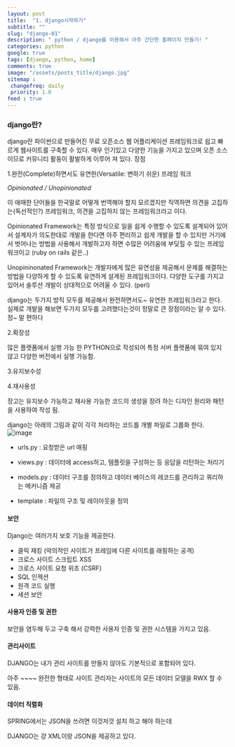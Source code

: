 ```yaml
---
layout: post
title:  "1. django시작하기"
subtitle: ""
slug: "django-01"
description: " python / django를 이용해서 아주 간단한 홈페이지 만들기! "
categories: python
google: true
tags: [django, python, home]
comments: true
image: "/assets/posts_title/django.jpg"
sitemap : 
 changefreq: daily
 priority: 1.0
feed : true
---
```


### django란?

django란 파이썬으로 만들어진 무료 오픈소스 웹 어플리케이션 프레임워크로 쉽고 빠르게 웹사이트를 구축할 수 있다.
매우 인기있고 다양한 기능을 가지고 있으며 오픈 소스 이므로 커뮤니티 활동이 활발하게 이루어 져 있다.
장점  

1.완전(Complete)하면서도 유연한(Versatile: 변하기 쉬운) 프레임 워크

*Opinionated / Unopinionated*  

이 애매한 단어들을 한국말로 어떻게 번역해야 할지 모르겠지만 직역하면 의견을 고집하는(독선적인?) 프레임워크, 의견을 고집하지 않는 프레임워크라고 이다.

Opinionated Framework는 특정 방식으로 일을 쉽게 수행할 수 있도록 설계되어 있어서 설계자가 의도한대로 개발을 한다면 아주 편리하고 쉽게 개발을 할 수 있지만 거기에서 벗어나는 방법을 사용해서 개발하고자 하면 수많은 어려움에 부딪힐 수 있는 프레임 워크이고 (ruby on rails 같은..)

Unopininonated Framework는 개발자에게 많은 유연성을 제공해서 문제를 해결하는 방법을 다양하게 할 수 있도록 유연하게 설계된 프레임워크이다.
다양한 도구를 가지고 있어서 솔루션 개발이 상대적으로 어려울 수 있다. (perl)

django는 두가지 방직 모두를 제공해서 완전하면서도~ 유연한 프레임워크라고 한다. 실제로 개발을 해보면 두가지 모두를 고려했다는것이 정말로 큰 장점이라는 알 수 있다.  정~ 말 편하다

2.확장성

 많은 플랫폼에서 실행 가능 한 PYTHON으로 작성되어 특정 서버 플랫폼에 묶여 있지 않고 다양한 버전에서 실행 가능함.

3.유지보수성

4.재사용성  


장고는 유지보수 가능하고 재사용 가능한 코드의 생성을 장려 하는 디자인 원리와 패턴을 사용하여 작성 됨.


django는 아래의 그림과 같이 각각 처리하는 코드를 개별 파일로 그룹화 한다.  
![image](https://user-images.githubusercontent.com/35050638/36470009-a9c30362-172c-11e8-8a6b-db49e286b7b9.png)

- urls.py : 요청받은 url 매핑

- views.py : 데이터에 access하고, 템플릿을 구성하는 등 응답을 리턴하는 처리기

- models.py : 데이터 구조를 정의하고 데이터 베이스의 레코드를 관리하고 쿼리하는 메커니즘 제공

- template : 파일의 구조 및 레이아웃을 정의

#### 보안

Django는 여러가지 보호 기능을 제공한다.
- 클릭 재킹 (악의적인 사이트가 프레임에 다른 사이트를 래핑하는 공격)
- 크로스 사이트 스크립트 XSS
- 크로스 사이트 요청 위조 (CSRF)
- SQL 인젝션
- 원격 코드 실행
- 세션 보안

#### 사용자 인증 및 권한
보안을 염두해 두고 구축 해서 강력한 사용자 인증 및 권한 시스템을 가지고 있음.


#### 관리사이트
DJANGO는  내가 관리 사이트를 만들지 않아도 기본적으로 포함되어 있다.

아주 ~~~~ 완전한 형태로 사이트 관리자는 사이트의 모든 데이터 모델을 RWX 할 수 있음.


#### 데이터 직렬화
SPRING에서는 JSON을 쓰려면 이것저것 설치 하고 해야 하는데

DJANGO는 걍 XML이랑 JSON을 제공하고 있다.
